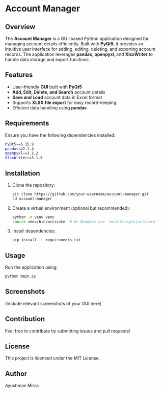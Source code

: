 # Account Manager

## Overview

The **Account Manager** is a GUI-based Python application designed for managing account details efficiently. Built with **PyQt5**, it provides an intuitive user interface for adding, editing, deleting, and exporting account records. The application leverages **pandas**, **openpyxl**, and **XlsxWriter** to handle data storage and export functions.

## Features

- User-friendly **GUI** built with **PyQt5**
- **Add, Edit, Delete, and Search** account details
- **Save and Load** account data in Excel format
- Supports **XLSX file export** for easy record-keeping
- Efficient data handling using **pandas**

## Requirements

Ensure you have the following dependencies installed:

```bash
PyQt5==5.15.9
pandas==2.1.4
openpyxl==3.1.2
XlsxWriter==3.1.5
```

## Installation

1. Clone the repository:
   ```bash
   git clone https://github.com/your-username/account-manager.git
   cd account-manager
   ```
2. Create a virtual environment (optional but recommended):
   ```bash
   python -m venv venv
   source venv/bin/activate  # On Windows use `venv\Scripts\activate`
   ```
3. Install dependencies:
   ```bash
   pip install -r requirements.txt
   ```

## Usage

Run the application using:

```bash
python main.py
```

## Screenshots

(Include relevant screenshots of your GUI here)

## Contribution

Feel free to contribute by submitting issues and pull requests!

## License

This project is licensed under the MIT License.

## Author

Ayushman Misra

